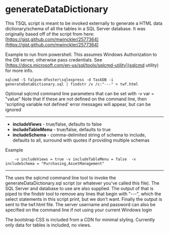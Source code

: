 # generateDataDictionary

This TSQL script is meant to be invoked externally to generate a HTML data dictionary/schema of 
all the tables in a SQL Server database.  It was originally based off of the script from here: [https://gist.github.com/mwinckler/2577364](https://gist.github.com/mwinckler/2577364)
 
Example to run from powershell.  This assumes Windows Authorization to the DB server, otherwise pass credentials.  See [https://docs.microsoft.com/en-us/sql/tools/sqlcmd-utility](sqlcmd utility) for more info.
```
sqlcmd -S falpvm-dfoster\sqlexpress -d TaskDB -i generateDataDictionary.sql | findstr /v /c:"---" > twf.html
```
 
Optional sqlcmd command line parameters that can be set with -v var = "value"
Note that if these are not defined on the command line, then 'scripting variable not defined' error messages will 
appear, but can be ignored

---
* **includeViews** - true/false, defaults to false
* **includeTableMenu** - true/false, defaults to true 
* **includeSchema** - comma-delimited string of schema to include, defaults to all, surround with quotes if providing multiple schemas
     
Example
```
    -v includeViews = true -v includeTableMenu = false  -v includeSchema = "Purchasing,AssetManagement" 
```
---
 
 The uses the sqlcmd command line tool to invoke the generateDataDictionary.sql script (or whatever you've
 called this file).  The SQL Server and database to use are also supplied.  The output of that is 
 piped to the findstr tool to remove any lines that begin with "---", which the select statements in 
 this script print, but we don't want.  Finally the output is sent to the twf.html file.  The server
 username and password can also be specified on the command line if not using your current Windows login
 
 The bootstrap CSS is included from a CDN for minimal styling.  Currently only data for tables is 
 included, no views.